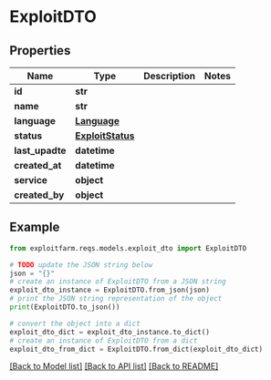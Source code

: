 # ExploitDTO


## Properties

Name | Type | Description | Notes
------------ | ------------- | ------------- | -------------
**id** | **str** |  | 
**name** | **str** |  | 
**language** | [**Language**](Language.md) |  | 
**status** | [**ExploitStatus**](ExploitStatus.md) |  | 
**last_upadte** | **datetime** |  | 
**created_at** | **datetime** |  | 
**service** | **object** |  | 
**created_by** | **object** |  | 

## Example

```python
from exploitfarm.reqs.models.exploit_dto import ExploitDTO

# TODO update the JSON string below
json = "{}"
# create an instance of ExploitDTO from a JSON string
exploit_dto_instance = ExploitDTO.from_json(json)
# print the JSON string representation of the object
print(ExploitDTO.to_json())

# convert the object into a dict
exploit_dto_dict = exploit_dto_instance.to_dict()
# create an instance of ExploitDTO from a dict
exploit_dto_from_dict = ExploitDTO.from_dict(exploit_dto_dict)
```
[[Back to Model list]](../README.md#documentation-for-models) [[Back to API list]](../README.md#documentation-for-api-endpoints) [[Back to README]](../README.md)


